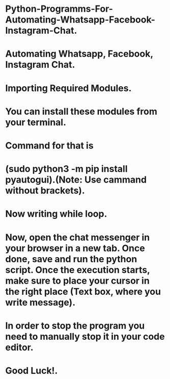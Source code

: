 # Python-Programms-For-Automating-Whatsapp-Facebook-Instagram-Chat.
# Automating Whatsapp, Facebook, Instagram Chat.


# Importing Required Modules. 

# You can install these modules from your terminal.

# Command for that is 
# (sudo python3 -m pip install pyautogui).(Note: Use cammand without brackets).




# Now writing while loop.




# Now, open the chat messenger in your browser in a new tab. Once done, save and run the python script. Once the execution starts, make sure to place your cursor in the right place (Text box, where you write message).

# In order to stop the program you need to manually stop it in your code editor.

# Good Luck!. 
